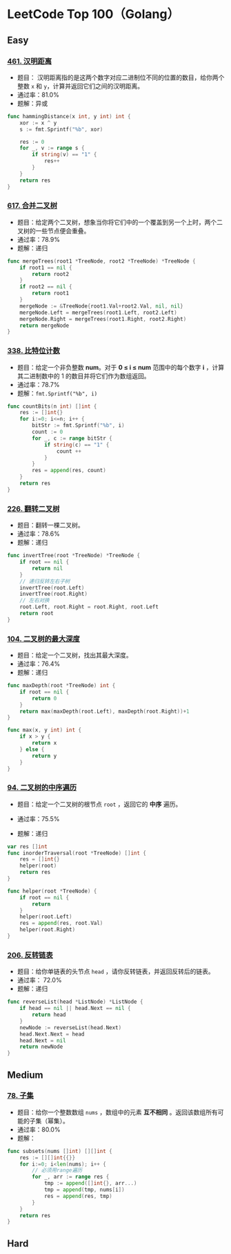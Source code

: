 # LeetCode Top 100（Golang）

## Easy

### [461. 汉明距离](https://leetcode-cn.com/problems/hamming-distance/)

- 题目： 汉明距离指的是这两个数字对应二进制位不同的位置的数目，给你两个整数 `x` 和 `y`，计算并返回它们之间的汉明距离。
- 通过率：81.0%
- 题解：异或

```go
func hammingDistance(x int, y int) int {
    xor := x ^ y
    s := fmt.Sprintf("%b", xor)

    res := 0
    for _, v := range s {
        if string(v) == "1" {
            res++
        }
    }
    return res
}
```

### [617. 合并二叉树](https://leetcode-cn.com/problems/merge-two-binary-trees/)

- 题目：给定两个二叉树，想象当你将它们中的一个覆盖到另一个上时，两个二叉树的一些节点便会重叠。
- 通过率：78.9%
- 题解：递归

```go
func mergeTrees(root1 *TreeNode, root2 *TreeNode) *TreeNode {
    if root1 == nil {
        return root2
    }
    if root2 == nil {
        return root1
    }
    mergeNode := &TreeNode{root1.Val+root2.Val, nil, nil}
    mergeNode.Left = mergeTrees(root1.Left, root2.Left)
    mergeNode.Right = mergeTrees(root1.Right, root2.Right)
    return mergeNode
}
```

### [338. 比特位计数](https://leetcode-cn.com/problems/counting-bits/)

- 题目：给定一个非负整数 **num**。对于 **0 ≤ i ≤ num** 范围中的每个数字 **i** ，计算其二进制数中的 1 的数目并将它们作为数组返回。
- 通过率：78.7%
- 题解：`fmt.Sprintf("%b", i)`

```go
func countBits(n int) []int {
    res := []int{}
    for i:=0; i<=n; i++ {
        bitStr := fmt.Sprintf("%b", i)
        count := 0
        for _, c := range bitStr {
            if string(c) == "1" {
                count ++
            }
        }
        res = append(res, count)
    }
    return res
}
```

### [226. 翻转二叉树](https://leetcode-cn.com/problems/invert-binary-tree/)

- 题目：翻转一棵二叉树。
- 通过率：78.6%
- 题解：递归

```go
func invertTree(root *TreeNode) *TreeNode {
    if root == nil {
        return nil
    }
    // 递归反转左右子树
    invertTree(root.Left)
    invertTree(root.Right)
    // 左右对换
    root.Left, root.Right = root.Right, root.Left
    return root
}
```

### [104. 二叉树的最大深度](https://leetcode-cn.com/problems/maximum-depth-of-binary-tree/)

- 题目：给定一个二叉树，找出其最大深度。
- 通过率：76.4%
- 题解：递归

```go
func maxDepth(root *TreeNode) int {
    if root == nil {
        return 0
    }
    return max(maxDepth(root.Left), maxDepth(root.Right))+1
}

func max(x, y int) int {
    if x > y {
        return x
    } else {
        return y
    }
}
```

### [94. 二叉树的中序遍历](https://leetcode-cn.com/problems/binary-tree-inorder-traversal/)

- 题目：给定一个二叉树的根节点 `root` ，返回它的 **中序** 遍历。

- 通过率：75.5%
- 题解：递归

```go
var res []int
func inorderTraversal(root *TreeNode) []int {
    res = []int{}
    helper(root)
    return res
}

func helper(root *TreeNode) {
    if root == nil {
        return 
    }
    helper(root.Left)
    res = append(res, root.Val)
    helper(root.Right)
}
```

### [206. 反转链表](https://leetcode-cn.com/problems/reverse-linked-list/)

- 题目：给你单链表的头节点 `head` ，请你反转链表，并返回反转后的链表。
- 通过率： 72.0%
- 题解：递归

```go
func reverseList(head *ListNode) *ListNode {
    if head == nil || head.Next == nil {
        return head
    }
    newNode := reverseList(head.Next)
    head.Next.Next = head
    head.Next = nil
    return newNode
}
```





## Medium

### [78. 子集](https://leetcode-cn.com/problems/subsets/)

- 题目：给你一个整数数组 `nums` ，数组中的元素 **互不相同** 。返回该数组所有可能的子集（幂集）。
- 通过率：80.0%
- 题解：

```go
func subsets(nums []int) [][]int {
    res := [][]int{{}}
    for i:=0; i<len(nums); i++ {
        // 必须用range遍历
        for _, arr := range res {
            tmp := append([]int{}, arr...)
            tmp = append(tmp, nums[i])
            res = append(res, tmp)
        }
    }
    return res
}
```





## Hard

